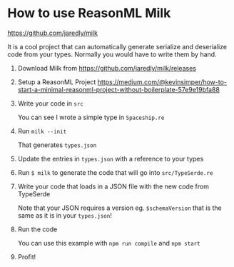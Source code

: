 # How to use ReasonML Milk

https://github.com/jaredly/milk

It is a cool project that can automatically generate serialize and deserialize code from your types. Normally you would have to write them by hand.

1. Download Milk from https://github.com/jaredly/milk/releases

2. Setup a ReasonML Project https://medium.com/@kevinsimper/how-to-start-a-minimal-reasonml-project-without-boilerplate-57e9e19bfa88

3. Write your code in `src`

   You can see I wrote a simple type in `Spaceship.re`

4. Run `milk --init`

   That generates `types.json`

5. Update the entries in `types.json` with a reference to your types

6. Run `$ milk` to generate the code that will go into `src/TypeSerde.re`

7. Write your code that loads in a JSON file with the new code from TypeSerde

   Note that your JSON requires a version eg. `$schemaVersion` that is the same as it is in your `types.json`!

8. Run the code

   You can use this example with `npm run compile` and `npm start`

9. Profit!
